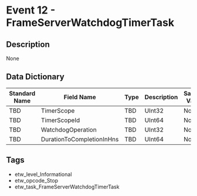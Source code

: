 # Event 12 - FrameServerWatchdogTimerTask

## Description
None

## Data Dictionary
|Standard Name|Field Name|Type|Description|Sample Value|
|---|---|---|---|---|
|TBD|TimerScope|TBD|UInt32|None|None|
|TBD|TimerScopeId|TBD|UInt64|None|None|
|TBD|WatchdogOperation|TBD|UInt32|None|None|
|TBD|DurationToCompletionInHns|TBD|UInt64|None|None|

## Tags
* etw_level_Informational
* etw_opcode_Stop
* etw_task_FrameServerWatchdogTimerTask